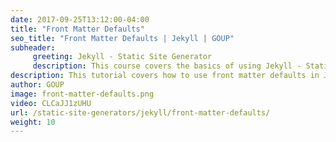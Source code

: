 ```yaml
---
date: 2017-09-25T13:12:00-04:00
title: "Front Matter Defaults"
seo_title: "Front Matter Defaults | Jekyll | GOUP"
subheader:
     greeting: Jekyll - Static Site Generator
     description: This course covers the basics of using Jekyll - Static Site Generator. Work your way through the videos/articles and I'll teach you everything you need to know to create a professional and scalable website or blog!
description: This tutorial covers how to use front matter defaults in Jekyll -  Static Site Generator.
author: GOUP
image: front-matter-defaults.png
video: CLCaJJ1zUHU
url: /static-site-generators/jekyll/front-matter-defaults/
weight: 10
---
```

